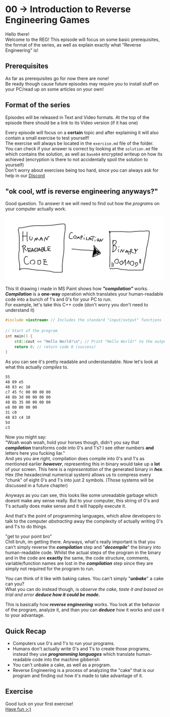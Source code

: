 # 00 -> Introduction to Reverse Engineering Games

Hello there!<br>
Welcome to the REG! This episode will focus on some
basic prerequisites, the format of the series, as well as explain
exactly what "Reverse Engineering" is!

## Prerequisites

As far as prerequisites go for now there are none!<br>
Be ready though cause future episodes may require you to
install stuff on your PC/read up on some articles on your own!

## Format of the series

Episodes will be released in Text and Video formats.
At the top of the episode there should be a link to its Video version
(if it has one)

Every episode will focus on a **certain** topic and after explaining it
will also contain a small exercise to test yourself!<br>
The exercise will always be located in the `exercise.md` file of the folder.<br>
You can check if your answer is correct by looking at the `solution.md` file which
contains the solution, as well as `base64` encrypted writeup on how its achieved
(encryption is there to not accidentally spoil the solution to yourself)<br>
Don't worry about exercises being too hard, since you can always ask for help in
our [Discord](https://discord.jojomodding.com)

## "ok cool, wtf is reverse engineering anyways?"

Good question. To answer it we will need to find out how the *programs* on your
computer actually work. <br>

![Compilation](assets/00_0_compilation.png)

This lil drawing i made in MS Paint shows how ***"compilation"*** works. <br>
***Compilation*** is a **one-way** operation which translates your
human-readable code into a bunch of 1's and 0's for your PC to run.<br>
For example, let's take this C++ code (don't worry you don't need to understand it)

```cpp
#include <iostream> // Includes the standard "input/output" functions

// Start of the program
int main() { 
    std::cout << "Hello World!\n"; // Print "Hello World!" to the output
    return 0; // return code 0 (success)
}
```

As you can see it's pretty readable and understandable. Now let's look at what
this actually *compiles* to.

```hex
55
48 89 e5
48 83 ec 10
c7 45 fc 00 00 00 00
48 8b 3d 00 00 00 00
48 8b 35 00 00 00 00
e8 00 00 00 00
31 c0
48 83 c4 10
5d
c3
```

Now you might say:<br>
"Woah woah woah, hold your horses though, didn't you say that ***compilation*** transforms
code into 0's and 1's? I see other numbers **and** letters here you fucking liar."<br>
And yes you are right, compilation does compile into 0's and 1's as mentioned earlier
***however***, representing this in binary would take up a **lot** of your screen.
This here is a *representation* of the generated binary in ***hex***.<br>
Hex (the hexadecimal numerical system) allows us to compress every "chunk" of
eight 0's and 1's into just 2 symbols. (Those systems will be discussed in a future
chapter)

Anyways as you can see, this looks like some unreadable garbage which doesnt
make any sense really. But to your computer, this string of 0's and 1's actually
does make sense and it will happily execute it.

And that's the point of programming languages, which allow
developers to talk to the computer *abstracting* away the complexity of actually
writing 0's and 1's to do things.

"get to your point bro"<br>
Chill bruh, im getting there. Anyways, what's really important is that you
can't simply reverse the ***compilation*** step and "***decompile***" the binary
into human-readable code. Whilst the actual steps of the program in the binary
and in the code are **exactly** the same, the code structure, comments,
variable/function names are lost in the ***compilation*** step since they are
simply not required for the program to run.

You can think of it like with baking cakes. You can't simply "***unbake***" a cake
can you?<br>
What you can do instead though, is *observe the cake, taste it and based on
trial and error* ***deduce
how it could be made.***

This is basically how ***reverse engineering*** works. You look at the behavior
of the program, analyze it, and than you can ***deduce*** how it works and use
it to your advantage.

## Quick Recap

- Computers use 0's and 1's to run your programs.
- Humans don't actually write 0's and 1's to create those programs,
instead they use ***programming languages*** which translate human-readable code
into the machine gibberish
- You can't unbake a cake, as well as a program.
- Reverse Engineering is a process of analyzing the "cake" that is our program
and finding out how it's made to take advantage of it.

## Exercise

Good luck on your first exercise!<br>
[Have fun >:)](exercise.md)
